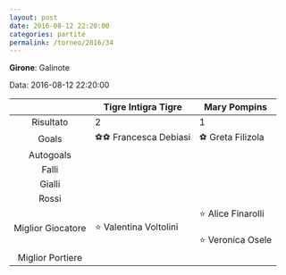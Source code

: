 ```yaml
---
layout: post
date: 2016-08-12 22:20:00
categories: partite
permalink: /torneo/2016/34
---
```

**Girone**: Galinote

Data: 2016-08-12 22:20:00

| | Tigre Intigra Tigre | Mary Pompins |
|:-----:|-----|-----|
Risultato|2|1
Goals|⚽⚽ Francesca Debiasi|⚽ Greta Filizola<br/>
Autogoals||
Falli||
Gialli||
Rossi||
Miglior Giocatore|⭐ Valentina Voltolini<br/>|⭐ Alice Finarolli<br/><br/>⭐ Veronica Osele<br/>
Miglior Portiere||